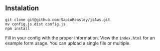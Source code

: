 ## Instalation 

`git clone git@github.com:SapioBeasley/jsAws.git`<br>
`mv config.js.dist config.js` <br>
`npm install`

Fill in your config with the proper information. View the `index.html` for an example form usage. You can upload a single file or multiple. 